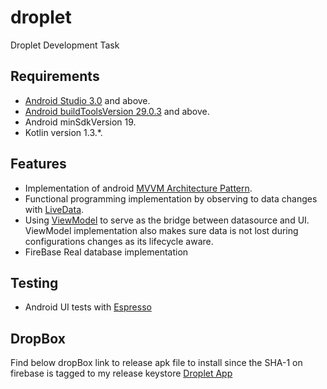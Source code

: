 # droplet
Droplet Development Task

## Requirements
*   [Android Studio 3.0](https://developer.android.com/studio) and above.
*   [Android buildToolsVersion 29.0.3](https://developer.android.com/studio/releases/build-tools) and above.
*   Android minSdkVersion 19.
*   Kotlin version 1.3.*.

## Features
*   Implementation of android [MVVM Architecture Pattern](https://developer.android.com/jetpack/guide).
*   Functional programming implementation by observing to data changes with [LiveData](https://codelabs.developers.google.com/codelabs/android-training-livedata-viewmodel/index.html#5).
*   Using [ViewModel](https://codelabs.developers.google.com/codelabs/android-training-livedata-viewmodel/index.html#8) to serve as the bridge between datasource and UI. ViewModel implementation also makes sure data is not lost during configurations changes as its lifecycle aware.
*   FireBase Real database implementation

## Testing
*   Android UI tests with [Espresso](https://developer.android.com/training/testing/espresso)


## DropBox
Find below dropBox link to release apk file to install since the SHA-1 on firebase is tagged to my release keystore
[Droplet App](https://www.dropbox.com/s/iwzd0i1960bcv2j/app-release.apk?dl=0)

